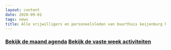 ```yaml
---
layout: content
date: 2020-09-01
tags: news
title: Alle vrijwilligers en personeelsleden van buurthuis keijenburg heten u graag welkom!
---
```


<h3 class="text-center" style="margin-bottom: 3rem;">

<div class="text-center">
    <a href="{{ "/" | url }}activiteiten/agenda" class="btn">Bekijk de maand agenda</a> 
    <a href="{{ "/" | url }}activiteiten/vaste-activiteiten" class="btn">Bekijk de vaste week activiteiten</a>
</div>
